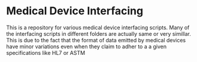 # Medical Device Interfacing
This is a repository for various medical device interfacing scripts.
Many of the interfacing scripts in different folders are actually same or very simillar.
This is due to the fact that the format of data emitted by medical devices have minor variations even when they claim to adher to a a given specifications like HL7 or ASTM
